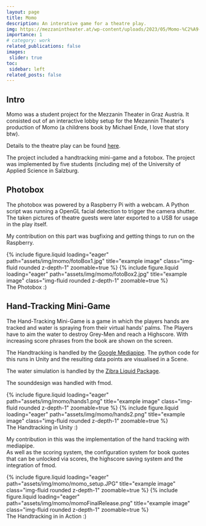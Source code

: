```yaml
---
layout: page
title: Momo
description: An interative game for a theatre play.
img: https://mezzanintheater.at/wp-content/uploads/2023/05/Momo-%C2%A9-Clemens-Nestroy_57.jpg
importance: 1
# category: work
related_publications: false
images:
 slider: true
toc:
 sidebar: left
related_posts: false
---
```


## Intro

Momo was a student project for the Mezzanin Theater in Graz Austria. It consisted out of an interactive lobby setup for the Mezannin Theater's production of Momo (a childrens book by Michael Ende, I love that story btw).

Details to the theatre play can be found <a href="https://mezzanintheater.at/auffuehrungen/momo/">here</a>.

The project included a handtracking mini-game and a fotobox. The project was implemented by five students (including me) of the University of Applied Science in Salzburg.

## Photobox

The photobox was powered by a Raspberry Pi with a webcam. A Python script was running a OpenGL facial detection to trigger the camera shutter. The taken pictures of theatre guests were later exported to a USB for usage in the play itself. 

My contribution on this part was bugfixing and getting things to run on the Raspberry.
<div class="row">
    <div class="col-sm mt-3 mt-md-0">
        {% include figure.liquid loading="eager" path="assets/img/momo/fotoBox1.jpg" title="example image" class="img-fluid rounded z-depth-1" zoomable=true %}
        {% include figure.liquid loading="eager" path="assets/img/momo/fotoBox2.jpg" title="example image" class="img-fluid rounded z-depth-1" zoomable=true %}
    </div>
</div>
<div class="caption">
    The Photobox :)
</div>

## Hand-Tracking Mini-Game

The Hand-Tracking Mini-Game is a game in which the players hands are tracked and water is spraying from their virtual hands' palms. The Players have to aim the water to destroy Grey-Men and reach a Highscore. With increasing score phrases from the book are shown on the screen.

The Handtracking is handled by the <a href="https://developers.google.com/mediapipe">Google Mediapipe</a>. The python code for this runs in Unity and the resulting data points are visualised in a Scene.

The water simulation is handled by the <a href="https://assetstore.unity.com/packages/tools/physics/zibra-liquid-266451">Zibra Liquid Package</a>.

The sounddesign was handled with fmod.
<div class="row">
    <div class="col-sm mt-3 mt-md-0">
        {% include figure.liquid loading="eager" path="assets/img/momo/hands1.png" title="example image" class="img-fluid rounded z-depth-1" zoomable=true %}
        {% include figure.liquid loading="eager" path="assets/img/momo/hands2.png" title="example image" class="img-fluid rounded z-depth-1" zoomable=true %}
    </div>
</div>
<div class="caption">
    The Handtracking in Unity :)
</div>

My contribution in this was the implementation of the hand tracking with mediapipe.   
As well as the scoring system, the configuration system for book quotes that can be unlocked via scores, the highscore saving system and the integration of fmod.

<div class="row">
    <div class="col-sm mt-3 mt-md-0">
        {% include figure.liquid loading="eager" path="assets/img/momo/momo_setup.JPG" title="example image" class="img-fluid rounded z-depth-1" zoomable=true %}
        {% include figure.liquid loading="eager" path="assets/img/momo/momoFinalRelease.png" title="example image" class="img-fluid rounded z-depth-1" zoomable=true %}
    </div>
</div>
<div class="caption">
    The Handtracking in in Action :)
</div>
